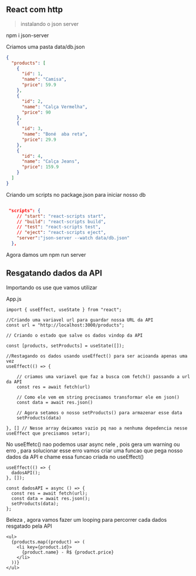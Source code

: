 ## React com http

> instalando o json server

npm i json-server

Criamos uma pasta data/db.json

```json
{
  "products": [
    {
      "id": 1,
      "name": "Camisa",
      "price": 59.9
    },
    {
      "id": 2,
      "name": "Calça Vermelha",
      "price": 90
    },
    {
      "id": 3,
      "name": "Boné  aba reta",
      "price": 29.9
    },
    {
      "id": 4,
      "name": "Calça Jeans",
      "price": 159.9
    }
  ]
}
```

Criando um scripts no package.json para iniciar nosso db

```json

 "scripts": {
    // "start": "react-scripts start",
    // "build": "react-scripts build",
    // "test": "react-scripts test",
    // "eject": "react-scripts eject",
    "server":"json-server --watch data/db.json"
  },

```

Agora damos um npm run server

## Resgatando dados da API

Importando os use que vamos utilizar

App.js

```tsx
import { useEffect, useState } from "react";

//Criando uma variavel url para guardar nossa URL da API
const url = "http://localhost:3000/products";

// Criando o estado que salve os dados vindop da API

const [products, setProducts] = useState([]);

//Restagando os dados usando useEffect() para ser acioanda apenas uma vez
useEffect(() => {

    // criamos uma variavel que faz a busca com fetch() passando a url da API
    const res = await fetch(url)

    // Como ele vem em string precisamos transformar ele em json()
    const data = await res.json()

    // Agora setamos o nosso setProducts() para armazenar esse data
    setProducts(data)

}, [] // Nesse array deixamos vazio pq nao a nenhuma depedencia nesse useEffect que precisamos setar);
```

No useEffetc() nao podemos usar async nele , pois gera um warning ou erro , para solucionar esse erro
vamos criar uma funcao que pega nosso dados da API e chame essa funcao criada no useEffect()

```tsx
useEffect(() => {
  dadosAPI();
}, []);

const dadosAPI = async () => {
  const res = await fetch(url);
  const data = await res.json();
  setProducts(data);
};
```

Beleza , agora vamos fazer um looping para percorrer cada dados resgatado pela API

```tsx
<ul>
  {products.map((product) => (
    <li key={product.id}>
      {product.name} - R$ {product.price}
    </li>
  ))}
</ul>
```
